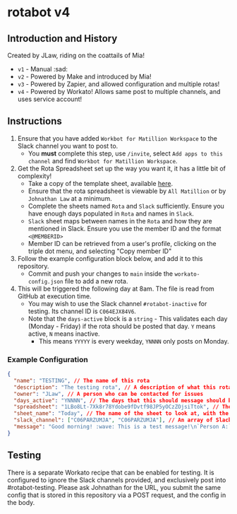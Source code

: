 # rotabot v4

## Introduction and History

Created by JLaw, riding on the coattails of Mia!

- `v1` - Manual :sad:
- `v2` - Powered by Make and introduced by Mia!
- `v3` - Powered by Zapier, and allowed configuration and multiple rotas!
- `v4` - Powered by Workato! Allows same post to multiple channels, and uses service account!

## Instructions

1. Ensure that you have added `Workbot for Matillion Workspace` to the Slack channel you want to post to.
   - You **must** complete this step, use `/invite`, select `Add apps to this channel` and find `Workbot for Matillion Workspace`.
2. Get the Rota Spreadsheet set up the way you want it, it has a little bit of complexity!
   - Take a copy of the template sheet, available [here](https://docs.google.com/spreadsheets/d/1LBo8Lt-7Xk8r78Ydobe9fDvtf98JP5yOCzZOjsiTtok/edit?usp=sharing).
   - Ensure that the rota spreadsheet is viewable by `All Matillion` or by `Johnathan Law` at a minimum.
   - Complete the sheets named `Rota` and `Slack` sufficiently. Ensure you have enough days populated in `Rota` and names in `Slack`.
   - `Slack` sheet maps between names in the `Rota` and how they are mentioned in Slack. Ensure you use the member ID and the format `<@MEMBERID>`
   - Member ID can be retrieved from a user's profile, clicking on the triple dot menu, and selecting "Copy member ID"
3. Follow the example configuration block below, and add it to this repository.
   - Commit and push your changes to `main` inside the `workato-config.json` file to add a new rota.
4. This will be triggered the following day at 8am. The file is read from GitHub at execution time.
   - You may wish to use the Slack channel `#rotabot-inactive` for testing. Its channel ID is `C064EJX84V6`.
   - Note that the `days-active` block is a `string` - This validates each day (Monday - Friday) if the rota should be posted that day. `Y` means active, `N` means inactive.
     - This means `YYYYY` is every weekday, `YNNNN` only posts on Monday.

### Example Configuration

```json
{
  "name": "TESTING", // The name of this rota
  "description": "The testing rota", // A description of what this rota is for
  "owner": "JLaw", // A person who can be contacted for issues
  "days_active": "YNNNN", // The days that this should message should be sent. Note that the first entry is Monday, and it is index 0.
  "spreadsheet": "1LBo8Lt-7Xk8r78Ydobe9fDvtf98JP5yOCzZOjsiTtok", // The spreadsheet to look at, the value between 'spreadsheets/d/' and '/edit#gid='
  "sheet_name": "Today", // The name of the sheet to look at, with the typical answer if using the template it will be "Today"
  "slack_channel": ["C06PARZUMJA", "C06PARZUMJA"], // An array of Slack channel(s) to send the message to, you must provide the channel ID and not the name!
  "message": "Good morning! :wave: This is a test message!\n`Person A:` <<col_B>>\n`Person B:` <<col_C>>\n`Person C:` <<col_D>>\n`Person D:` <<col_E>>\n`Person E:` <<col_F>>\n`Person F:` <<col_G>>\n`Person G:` <<col_H>>\n`Person H:` <<col_I>>\n\nUpdate rota <https://docs.google.com/spreadsheets/d/1LBo8Lt-7Xk8r78Ydobe9fDvtf98JP5yOCzZOjsiTtok/edit?usp=sharing|here>. " // The message to send, see https://help.zapier.com/hc/en-us/articles/8496025607181
}
```

## Testing

There is a separate Workato recipe that can be enabled for testing. It is configured to ignore the Slack channels provided, and exclusively post into #rotabot-testing.
Please ask Johnathan for the URL, you submit the same config that is stored in this repository via a POST request, and the config in the body.
